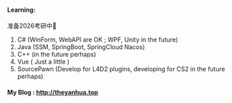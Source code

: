 #### Learning:

准备2026考研中👊

1. C#  (WinForm, WebAPI are OK ;  WPF, Unity in the future)
2. Java  (SSM, SpringBoot, SpringCloud Nacos)
3. C++  (in the future perhaps)
4. Vue ( Just a little )
5. SourcePawn (Develop for L4D2 plugins,  developing for CS2 in the future perhaps)



#### My Blog : http://theyanhua.top
